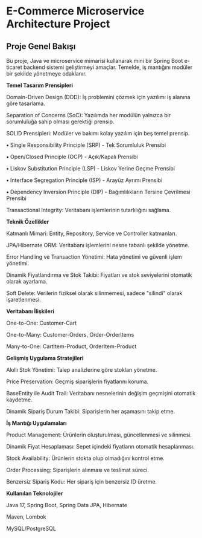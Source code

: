 # **E-Commerce Microservice Architecture Project**

## **Proje Genel Bakışı**



Bu proje, Java ve microservice mimarisi kullanarak mini bir Spring Boot e-ticaret backend sistemi geliştirmeyi amaçlar. Temelde, iş mantığını modüler bir şekilde yönetmeye odaklanır.

**Temel Tasarım Prensipleri**



Domain-Driven Design (DDD): İş problemini çözmek için yazılımı iş alanına göre tasarlama.

Separation of Concerns (SoC): Yazılımda her modülün yalnızca bir sorumluluğa sahip olması gerektiği prensip.


SOLID Prensipleri: Modüler ve bakımı kolay yazılım için beş temel prensip.

  **•** Single Responsibility Principle (SRP) - Tek Sorumluluk Prensibi

  **•** Open/Closed Principle (OCP) - Açık/Kapalı Prensibi

  **•** Liskov Substitution Principle (LSP) - Liskov Yerine Geçme Prensibi

  **•** Interface Segregation Principle (ISP) - Arayüz Ayrımı Prensibi

  **•** Dependency Inversion Principle (DIP) - Bağımlılıkların Tersine Çevrilmesi Prensibi

Transactional Integrity: Veritabanı işlemlerinin tutarlılığını sağlama.


**Teknik Özellikler**

Katmanlı Mimari: Entity, Repository, Service ve Controller katmanları.

JPA/Hibernate ORM: Veritabanı işlemlerini nesne tabanlı şekilde yönetme.

Error Handling ve Transaction Yönetimi: Hata yönetimi ve güvenli işlem yönetimi.

Dinamik Fiyatlandırma ve Stok Takibi: Fiyatları ve stok seviyelerini otomatik olarak ayarlama.

Soft Delete: Verilerin fiziksel olarak silinmemesi, sadece "silindi" olarak işaretlenmesi.

**Veritabanı İlişkileri**

One-to-One: Customer-Cart

One-to-Many: Customer-Orders, Order-OrderItems

Many-to-One: CartItem-Product, OrderItem-Product

**Gelişmiş Uygulama Stratejileri**

Akıllı Stok Yönetimi: Talep analizlerine göre stokları yönetme.

Price Preservation: Geçmiş siparişlerin fiyatlarını koruma.

BaseEntity ile Audit Trail: Veritabanı nesnelerinin değişim geçmişini otomatik kaydetme.

Dinamik Sipariş Durum Takibi: Siparişlerin her aşamasını takip etme.

**İş Mantığı Uygulamaları**

Product Management: Ürünlerin oluşturulması, güncellenmesi ve silinmesi.

Dinamik Fiyat Hesaplaması: Sepet içindeki fiyatların otomatik hesaplanması.

Stock Availability: Ürünlerin stokta olup olmadığını kontrol etme.

Order Processing: Siparişlerin alınması ve teslimat süreci.

Benzersiz Sipariş Kodu: Her sipariş için benzersiz ID üretme.

**Kullanılan Teknolojiler**

Java 17, Spring Boot, Spring Data JPA, Hibernate

Maven, Lombok

MySQL/PostgreSQL
